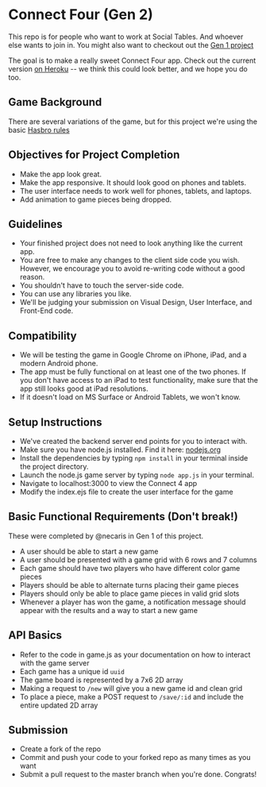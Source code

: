 # Connect Four (Gen 2)

This repo is for people who want to work at Social Tables. And whoever
else wants to join in.  You might also want to checkout out the [Gen 1 project](https://github.com/socialtables/connect-four/tree/version1)

The goal is to make a really sweet Connect Four app. Check out the
current version [on Heroku](http://damp-shore-9247.herokuapp.com/) --
we think this could look better, and we hope you do too.

## Game Background
There are several variations of the game, but for this project we're
using the basic [Hasbro rules](http://www.hasbro.com/common/documents/dad2614d1c4311ddbd0b0800200c9a66/1EF6874419B9F36910222EB9858E8CB8.pdf)

## Objectives for Project Completion
- Make the app look great.
- Make the app responsive. It should look good on phones and tablets.
- The user interface needs to work well for phones, tablets, and
  laptops.
- Add animation to game pieces being dropped.

## Guidelines
- Your finished project does not need to look anything like the
  current app.
- You are free to make any changes to the client side code you
  wish. However, we encourage you to avoid re-writing code without a
  good reason.
- You shouldn't have to touch the server-side code.
- You can use any libraries you like.
- We'll be judging your submission on Visual Design, User Interface,
  and Front-End code.

## Compatibility
- We will be testing the game in Google Chrome on iPhone, iPad, and a
  modern Android phone.
- The app must be fully functional on at least one of the two
  phones. If you don't have access to an iPad to test functionality,
  make sure that the app still looks good at iPad resolutions.
- If it doesn't load on MS Surface or Android Tablets, we won't know.

## Setup Instructions
- We've created the backend server end points for you to interact with.
- Make sure you have node.js installed. Find it here: [nodejs.org](http://nodejs.org)
- Install the dependencies by typing `npm install` in your terminal inside the project directory.
- Launch the node.js game server by typing `node app.js` in your terminal.
- Navigate to localhost:3000 to view the Connect 4 app
- Modify the index.ejs file to create the user interface for the game

## Basic Functional Requirements (Don't break!)  
These were completed by @necaris in Gen 1 of this project.
- A user should be able to start a new game
- A user should be presented with a game grid with 6 rows and 7
  columns
- Each game should have two players who have different color game
  pieces
- Players should be able to alternate turns placing their game pieces
- Players should only be able to place game pieces in valid grid slots
- Whenever a player has won the game, a notification message should
  appear with the results and a way to start a new game

## API Basics
- Refer to the code in game.js as your documentation on how to
  interact with the game server
- Each game has a unique id `uuid`
- The game board is represented by a 7x6 2D array
- Making a request to `/new` will give you a new game id and clean
  grid
- To place a piece, make a POST request to `/save/:id` and include the
  entire updated 2D array

## Submission
- Create a fork of the repo
- Commit and push your code to your forked repo as many times as you
  want
- Submit a pull request to the master branch when you're
  done. Congrats!
